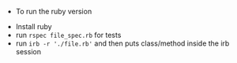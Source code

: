 * To run the ruby version
 - Install ruby
 - run `rspec file_spec.rb` for tests
 - run `irb -r './file.rb'` and then puts class/method inside the irb session
